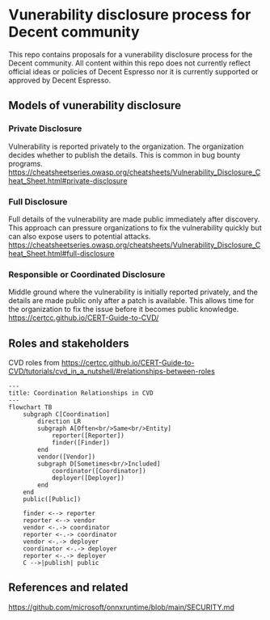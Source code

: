 # Vunerability disclosure process for Decent community

This repo contains proposals for a vunerability disclosure process for the Decent community.
All content within this repo does not currently reflect official ideas or policies of Decent Espresso
nor it is currently supported or approved by Decent Espresso.

## Models of vunerability disclosure

### Private Disclosure

Vulnerability is reported privately to the organization. The organization decides whether to publish the details.
This is common in bug bounty programs.
<https://cheatsheetseries.owasp.org/cheatsheets/Vulnerability_Disclosure_Cheat_Sheet.html#private-disclosure>

### Full Disclosure

Full details of the vulnerability are made public immediately after discovery. This approach can pressure organizations
to fix the vulnerability quickly but can also expose users to potential attacks.
<https://cheatsheetseries.owasp.org/cheatsheets/Vulnerability_Disclosure_Cheat_Sheet.html#full-disclosure>

### Responsible or Coordinated Disclosure

Middle ground where the vulnerability is initially reported privately, and the details are made public only after a patch
is available. This allows time for the organization to fix the issue before it becomes public knowledge.
<https://certcc.github.io/CERT-Guide-to-CVD/>

## Roles and stakeholders

CVD roles from <https://certcc.github.io/CERT-Guide-to-CVD/tutorials/cvd_in_a_nutshell/#relationships-between-roles>

```mermaid
---
title: Coordination Relationships in CVD
---
flowchart TB
    subgraph C[Coordination]
        direction LR
        subgraph A[Often<br/>Same<br/>Entity]
            reporter([Reporter])
            finder([Finder])
        end
        vendor([Vendor])
        subgraph D[Sometimes<br/>Included]
            coordinator([Coordinator])
            deployer([Deployer])
        end
    end
    public([Public])
    
    finder <--> reporter
    reporter <--> vendor
    vendor <-.-> coordinator
    reporter <-.-> coordinator
    vendor <-.-> deployer
    coordinator <-.-> deployer
    reporter <-.-> deployer
    C -->|publish| public
```

## References and related

<https://github.com/microsoft/onnxruntime/blob/main/SECURITY.md>  
